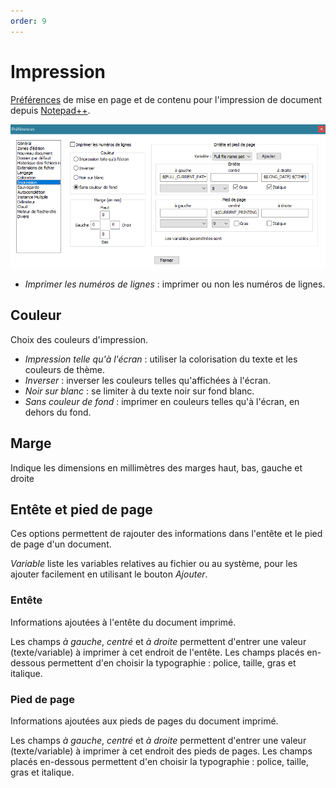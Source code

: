 ```yaml
---
order: 9
---
```


# Impression

[Préférences](../preferences.md) de mise en page et de contenu pour l'impression de document depuis [Notepad++](../notepad++.md).

![Interface](./images/npp_settings_print.png)

- *Imprimer les numéros de lignes* : imprimer ou non les numéros de lignes.

## Couleur

Choix des couleurs d'impression.

- *Impression telle qu'à l'écran* : utiliser la colorisation du texte et les couleurs de thème.
- *Inverser* : inverser les couleurs telles qu'affichées à l'écran.
- *Noir sur blanc* : se limiter à du texte noir sur fond blanc.
- *Sans couleur de fond* : imprimer en couleurs telles qu'à l'écran, en dehors du fond.

## Marge

Indique les dimensions en millimètres des marges haut, bas, gauche et droite

## Entête et pied de page

Ces options permettent de rajouter des informations dans l'entête et le pied de page d'un document.

*Variable* liste les variables relatives au fichier ou au système, pour les ajouter facilement en utilisant le bouton *Ajouter*.

### Entête

Informations ajoutées à l'entête du document imprimé.

Les champs *à gauche*, *centré* et *à droite* permettent d'entrer une valeur (texte/variable) à imprimer à cet endroit de l'entête. Les champs placés en-dessous permettent d'en choisir la typographie : police, taille, gras et italique.

### Pied de page

Informations ajoutées aux pieds de pages du document imprimé.

Les champs *à gauche*, *centré* et *à droite* permettent d'entrer une valeur (texte/variable) à imprimer à cet endroit des pieds de pages. Les champs placés en-dessous permettent d'en choisir la typographie : police, taille, gras et italique.
